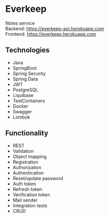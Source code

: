 
# Everkeep
Notes service  
Backend: https://everkeep-api.herokuapp.com  
Frontend: https://everkeep.herokuapp.com  
## Technologies
* Java
* SpringBoot
* Spring Security
* Spring Data
* JWT
* PostgreSQL
* Liquibase
* TestContainers
* Docker
* Swagger
* Lombok
## Functionality
* REST
* Validation
* Object mapping
* Registration
* Authorization
* Authentication
* Reset/update password
* Auth token
* Refresh token
* Verification token
* Mail sender
* Integration tests
* CRUD


